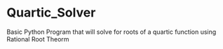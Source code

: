 # Quartic_Solver

Basic Python Program that will solve for roots of a quartic function using Rational Root Theorm
